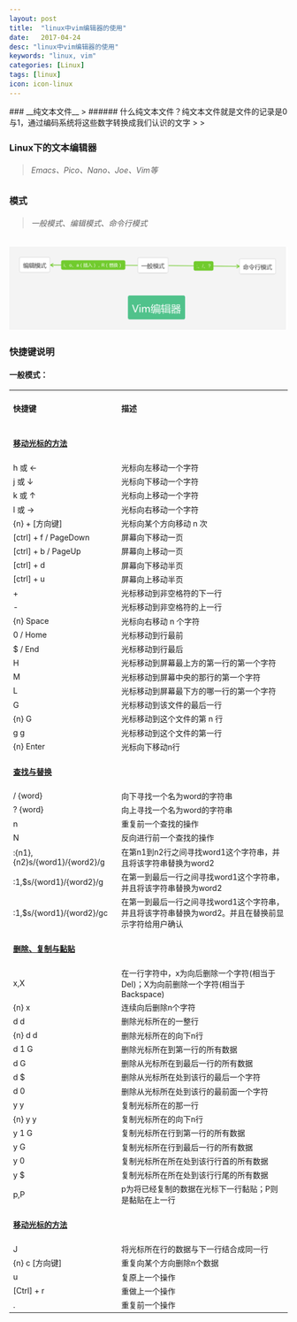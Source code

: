 ```yaml
---
layout: post
title:  "linux中vim编辑器的使用"
date:   2017-04-24
desc: "linux中vim编辑器的使用"
keywords: "linux, vim"
categories: [Linux]
tags: [linux]
icon: icon-linux
---
```



<link href="https://cdn.bootcss.com/bootstrap/3.3.0/css/bootstrap-theme.css" rel="stylesheet">
### __纯文本文件__
> ###### 什么纯文本文件？纯文本文件就是文件的记录是0与1，通过编码系统将这些数字转换成我们认识的文字
>
>

### __Linux下的文本编辑器__
> ###### Emacs、Pico、Nano、Joe、Vim等
>
>

### __模式__
> ###### 一般模式、编辑模式、命令行模式
>
>

![模式关系](/static/img/landing/vim.png)
`
`
### __快捷键说明__


#### 一般模式：

<table class="table table-condensed table-bordered" id="part0">
	<tr><td><h4>快捷键</h4></td><td><h4>描述</h4></td></tr>
	<tr><td colspan="2" class="text-center"><h4><a href="#part0">移动光标的方法</a></h4></td></tr>
	<tr><td>h 或 ←</td><td>光标向左移动一个字符</td></tr>
	<tr><td>j 或 ↓</td><td>光标向下移动一个字符</td></tr>
	<tr><td>k 或 ↑</td><td>光标向上移动一个字符</td></tr>
	<tr><td>l 或 →</td><td>光标向右移动一个字符</td></tr>
	<tr><td>{n} + [方向键]</td><td>光标向某个方向移动 n 次</td></tr>
	<tr><td>[ctrl] + f / PageDown</td><td>屏幕向下移动一页</td></tr>
	<tr><td>[ctrl] + b / PageUp</td><td>屏幕向上移动一页</td></tr>
	<tr><td>[ctrl] + d</td><td>屏幕向下移动半页</td></tr>
	<tr><td>[ctrl] + u</td><td>屏幕向上移动半页</td></tr>
	<tr><td>+</td><td>光标移动到非空格符的下一行</td></tr>
	<tr><td>-</td><td>光标移动到非空格符的上一行</td></tr>
	<tr><td>{n} Space</td><td>光标向右移动 n 个字符</td></tr>
	<tr><td>0 / Home</td><td>光标移动到行最前</td></tr>
	<tr><td>$ / End</td><td>光标移动到行最后</td></tr>
	<tr><td>H</td><td>光标移动到屏幕最上方的第一行的第一个字符</td></tr>
	<tr><td>M</td><td>光标移动到屏幕中央的那行的第一个字符</td></tr>
	<tr><td>L</td><td>光标移动到屏幕最下方的哪一行的第一个字符</td></tr>
	<tr><td>G</td><td>光标移动到该文件的最后一行</td></tr>
	<tr><td>{n} G</td><td>光标移动到这个文件的第 n 行</td></tr>
	<tr id="part1"><td>g g</td><td>光标移动到这个文件的第一行</td></tr>
	<tr><td>{n} Enter</td><td>光标向下移动n行</td></tr>
	<tr><td colspan="2" class="text-center"><h4><a href="#part1">查找与替换</a></h4></td></tr>
	<tr><td>/ {word}</td><td>向下寻找一个名为word的字符串</td></tr>
	<tr><td>? {word}</td><td>向上寻找一个名为word的字符串</td></tr>
	<tr><td>n</td><td>重复前一个查找的操作</td></tr>
	<tr><td>N</td><td>反向进行前一个查找的操作</td></tr>
	<tr><td>:{n1},{n2}s/{word1}/{word2}/g</td><td>在第n1到n2行之间寻找word1这个字符串，并且将该字符串替换为word2</td></tr>
	<tr id="part2"><td>:1,$s/{word1}/{word2}/g</td><td>在第一到最后一行之间寻找word1这个字符串，并且将该字符串替换为word2</td></tr>
	<tr><td>:1,$s/{word1}/{word2}/gc</td><td>在第一到最后一行之间寻找word1这个字符串，并且将该字符串替换为word2。并且在替换前显示字符给用户确认</td></tr>
	<tr><td colspan="2" class="text-center"><h4><a href="#part2">删除、复制与黏贴</a></h4></td></tr>
	<tr><td>x,X</td><td>在一行字符中，x为向后删除一个字符(相当于Del)；X为向前删除一个字符(相当于Backspace)</td></tr>
	<tr><td>{n} x</td><td>连续向后删除n个字符</td></tr>
	<tr><td>d d</td><td>删除光标所在的一整行</td></tr>
	<tr><td>{n} d d</td><td>删除光标所在的向下n行</td></tr>
	<tr><td>d 1 G</td><td>删除光标所在到第一行的所有数据</td></tr>
	<tr><td>d G</td><td>删除从光标所在到最后一行的所有数据</td></tr>
	<tr><td>d $</td><td>删除从光标所在处到该行的最后一个字符</td></tr>
	<tr><td>d 0</td><td>删除从光标所在处到该行的最前面一个字符</td></tr>
	<tr><td>y y</td><td>复制光标所在的那一行</td></tr>
	<tr><td>{n} y y</td><td>复制光标所在的向下n行</td></tr>
	<tr><td>y 1 G</td><td>复制光标所在行到第一行的所有数据</td></tr>
	<tr><td>y G</td><td>复制光标所在行到最后一行的所有数据</td></tr>
	<tr><td>y 0</td><td>复制光标所在所在处到该行行首的所有数据</td></tr>
	<tr id="part3"><td>y $</td><td>复制光标所在所在处到该行行尾的所有数据</td></tr>
	<tr><td>p,P</td><td>p为将已经复制的数据在光标下一行黏贴；P则是黏贴在上一行</td></tr>
	<tr><td colspan="2" class="text-center"><h4><a href="#part3">移动光标的方法</a></h4></td></tr>
	<tr><td>J</td><td>将光标所在行的数据与下一行结合成同一行</td></tr>
	<tr><td>{n} c [方向键]</td><td>重复向某个方向删除n个数据</td></tr>
	<tr><td>u</td><td>复原上一个操作</td></tr>
	<tr><td>[Ctrl] + r</td><td>重做上一个操作</td></tr>
	<tr><td>.</td><td>重复前一个操作</td></tr>
</table>
